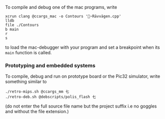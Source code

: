 

To compile and debug one of the mac programs, write

```
xcrun clang @ccargs_mac -o Contours '🥽⋆Rävvägen.cpp'
lldb 
file ./Contours
b main
r
s
````
to load the mac-debugger with your program and set a breakpoint when its `main` function is called.

### Prototyping and embedded systems

To compile, debug and run on prototype board or the Pic32 simulator, write something similar to

```
./retro-mips.sh @ccargs_mm 七
./retro-deb.sh @debscripts/polis_flash 七
```

(do not enter the full source file name but the project suffix i.e no goggles and without the file extension.)

